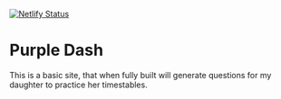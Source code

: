 [![Netlify Status](https://api.netlify.com/api/v1/badges/3193b2d4-3cb3-445d-9e85-0981fd43dbfb/deploy-status)](https://app.netlify.com/sites/quiet-scone-6fc4aa/deploys)

# Purple Dash
This is a basic site, that when fully built will generate questions for my daughter to practice her timestables.